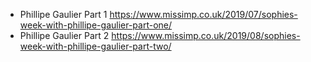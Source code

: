 - Phillipe Gaulier Part 1 https://www.missimp.co.uk/2019/07/sophies-week-with-phillipe-gaulier-part-one/
- Phillipe Gaulier Part 2 https://www.missimp.co.uk/2019/08/sophies-week-with-phillipe-gaulier-part-two/
